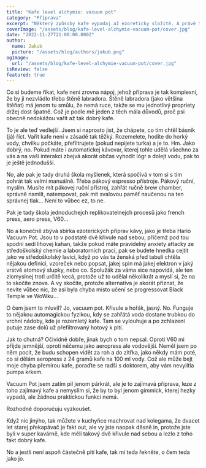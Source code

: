 ```yaml
---
title: "Kafe level alchymie: vacuum pot"
category: "Příprava"
excerpt: "Některý způsoby kafe vypadaj až ezoreticky složitě. A právě to je na nich super. Protože naházet rozemletý zrna do vody a počkat, to umí každej. Makat s něčím a pít kafe z něčeho, co vypadá jako z laboratoria Kaer Morhenu, to chce už jinej level expertizy!"
coverImage: "/assets/blog/kafe-level-alchymie-vacuum-pot/cover.jpg"
date: "2022-11-27T21:00:00.000Z"
author:
  name: Jakub
  picture: "/assets/blog/authors/jakub.png"
ogImage:
  url: "/assets/blog/kafe-level-alchymie-vacuum-pot/cover.jpg"
isReview: false
featured: true
---
```


Co si budeme říkat, kafe není zrovna nápoj, jehož příprava je tak komplexní, že by ji nezvládlo třeba štěně labradora. Štěně labradora (jako většina štěňat) má jenom tu smůlu, že nemá ruce, takže se mu jednotlivý propriety držej dost špatně. Což je podle mě jeden z těch mála důvodů, proč psi obecně nedokážou vařit až tak dobrý kafe.

To je ale teď vedlejší. Jsem si naprosto jist, že chápete, co tím chtěl básník (já) říct. Vařit kafe není v zásadě tak těžký. Rozemelete, hodíte do horký vody, chvilku počkáte, přefiltrujete (pokud nepijete turka) a je to. Hm. Jako dobrý, no. Pokud máte i automatickej kávovar, kterej tohle udělá všechno za vás a na vaší interakci zbejvá akorát občas vyhodit lógr a dolejt vodu, pak to je ještě jednodušší.

No, ale pak je tady druhá škola myšlenek, která spočívá v tom si s tím pohrát tak velmi manuálně. Třeba pákový espresso přístroje. Pákový ruční, myslím. Musíte mít pákovej ruční přístroj, zahřát ručně brew chamber, správně namlít, natempovat, pak mít svalovou paměť naučenou na ten správnej tlak... Není to vůbec ez, to ne.

Pak je tady škola jednoduchejch replikovatelnejch procesů jako french press, aero press, V60...

No a konečně zbývá sbírka ezoterických příprav kávy, jako je třeba Hario Vacuum Pot. Jsou to v podstatě dvě křivule nad sebou, přičemž pod tou spodní sedí lihovej kahan, takže pokud máte pravidelný anxiety attacky ze středoškolský chemie a laboratorních prací, pak se budete hnedka cejtit jako ve středoškolský lavici, když po vás ta ženská před tabulí chtěla nějakou definici, vzoreček nebo popsat, jakej spin má jakej elektron v jaký vrstvě atomový slupky, nebo co. Spolužák za váma sice napovídá, ale ten zlomyslnej trotl určitě kecá, protože už to udělal několikrát a myslí si, že na to skočíte znova. A vy skočíte, protože alternativa je akorát přiznat, že nevíte vůbec nic, že asi byla chyba místo učení se progressovat Black Temple ve WoWku...

O čem jsem to mluvil? Jo, vacuum pot. Křivule a hořák, jasný. No. Funguje to nějakou automagickou fyzikou, kdy se zahřátá voda dostane trubkou do vrchní nádoby, kde je rozemletý kafe. Tam se vylouhuje a po zchlazení putuje zase dolů už přefiltrovaný hotový k pití.

Jak to chutná? Očividně dobře, jinak bych o tom nepsal. Oproti V60 mi přijde jemnější, oproti něčemu jako aeropress ale vodovější. Neměl jsem po něm pocit, že budu schopen vidět za roh a do zítřka, jako někdy mám poté, co si dělám aeropress z 24 gramů kafe na 100 ml vody. Což ale může bejt moje chyba přemírou kafe, poraďte se radši s doktorem, aby vám nevylítla pumpa krkem.

Vacuum Pot jsem zatím pil jenom párkrát, ale je to zajímavá příprava, leze z toho zajímavý kafe a nemyslím si, že by to byl jenom gimmick, kterej hezky vypadá, ale žádnou praktickou funkci nemá.

Rozhodně doporučuju vyzkoušet.

Když nic jinýho, tak můžete v kuchyňce machrovat nad kolegama, že dvacet let starej překapávač je fakt out, ale vy jste naopak děsně in, protože jste byli v super kavárně, kde měli takový dvě křivule nad sebou a lezlo z toho fakt dobrý kafe.

No a jestli není aspoň částečně pití kafe, tak mi teda řekněte, o čem teda jako jo.
